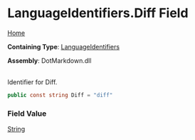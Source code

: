 # LanguageIdentifiers\.Diff Field

[Home](../../../README.md)

**Containing Type**: [LanguageIdentifiers](../README.md)

**Assembly**: DotMarkdown\.dll

\
Identifier for Diff\.

```csharp
public const string Diff = "diff"
```

### Field Value

[String](https://docs.microsoft.com/en-us/dotnet/api/system.string)

